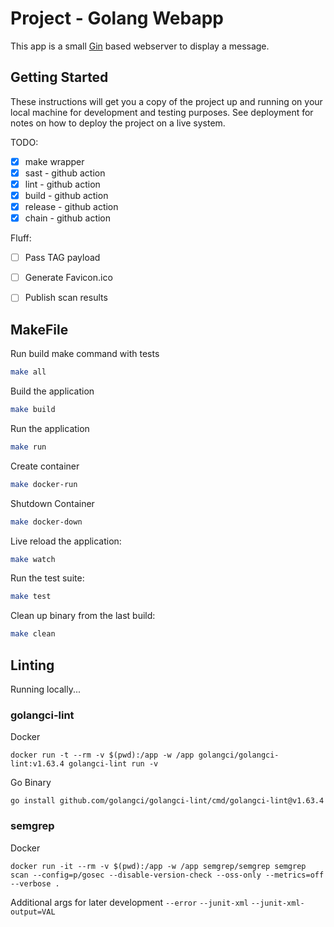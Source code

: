 # Project - Golang Webapp

This app is a small [Gin](https://gin-gonic.com/) based webserver to display a message.

## Getting Started

These instructions will get you a copy of the project up and running on your local machine for development and testing purposes. See deployment for notes on how to deploy the project on a live system.

TODO:
 - [x] make wrapper
 - [x] sast - github action
 - [x] lint - github action
 - [x] build - github action
 - [x] release - github action
 - [x] chain - github action

Fluff:
- [ ] Pass TAG payload
- [ ] Generate Favicon.ico
- [ ] Publish scan results


## MakeFile

Run build make command with tests
```bash
make all
```

Build the application
```bash
make build
```

Run the application
```bash
make run
```
Create container
```bash
make docker-run
```

Shutdown Container
```bash
make docker-down
```

Live reload the application:
```bash
make watch
```

Run the test suite:
```bash
make test
```

Clean up binary from the last build:
```bash
make clean
```

## Linting
Running locally...

### golangci-lint
Docker
```
docker run -t --rm -v $(pwd):/app -w /app golangci/golangci-lint:v1.63.4 golangci-lint run -v
```
Go Binary
```
go install github.com/golangci/golangci-lint/cmd/golangci-lint@v1.63.4
```

### semgrep
Docker 
```
docker run -it --rm -v $(pwd):/app -w /app semgrep/semgrep semgrep scan --config=p/gosec --disable-version-check --oss-only --metrics=off --verbose .
```
Additional args for later development
`--error`
`--junit-xml`
`--junit-xml-output=VAL`
